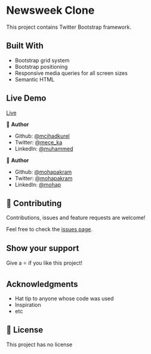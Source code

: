 # Newsweek Clone

This project contains Twitter Bootstrap framework. 


## Built With

- Bootstrap grid system
- Bootstrap positioning
- Responsive media queries for all screen sizes
- Semantic HTML


## Live Demo

[Live]()


👤 **Author**

- Github: [@mcihadkurel](https://github.com/mcihadkurel)
- Twitter: [@mece_ka](https://twitter.com/mece_ka)
- LinkedIn: [@muhammed](https://www.linkedin.com/in/muhammed-cihad-8187581a8/)

👤 **Author**

- Github: [@mohapakram](https://github.com/mohapakram)
- Twitter: [@mohapakram](https://twitter.com/mohapakram)
- LinkedIn: [@mohap](https://www.linkedin.com/in/mohab-akram-667093131/)


## 🤝 Contributing

Contributions, issues and feature requests are welcome!

Feel free to check the [issues page](issues/).

## Show your support

Give a ⭐️ if you like this project!

## Acknowledgments

- Hat tip to anyone whose code was used
- Inspiration
- etc

## 📝 License

This project has no license